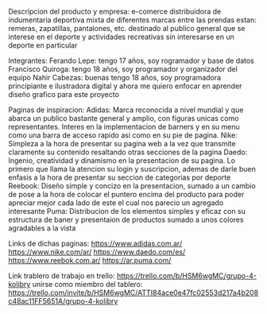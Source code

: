 Descripcion del producto y empresa:
e-comerce distribuidora de indumentaria deportiva mixta de diferentes marcas entre las prendas estan: remeras, zapatillas, pantalones, etc.
destinado al publico general que se interese en el deporte y actividades recreativas
sin interesarse en un deporte en particular 


Integrantes:
Ferando Lepe: tengo 17 años, soy rogramador y base de datos 
Francisco Quiroga: tengo 18 años, soy programador y organizador del equipo 
Nahir Cabezas: buenas tengo 18 años, soy programadora principiante e ilustradora digital y ahora me quiero enfocar en aprender diseño grafico para este proyecto

Paginas de inspiracion:
Adidas: Marca reconocida a nivel mundial y que abarca un publico bastante general y amplio, con figuras unicas como representantes. Interes en la implementacion de barners y en su menu como una barra de acceso rapido asi como en su pie de pagina.
Nike: Simpleza a la hora de presentar su pagina web a la vez que transmite claramente su contenido resaltando otras secciones de la pagina 
Daedo: Ingenio, creatividad y dinamismo en la presentacion de su pagina. Lo primero que llama la atencion su login y suscripcion, ademas de darle buen enfasis a la hora de presentar su seccion de categorias por deporte
Reebook: Diseño simple y concizo en la presentacion, sumado a un cambio de pose a la hora de colocar el puntero encima del producto para poder apreciar mejor cada lado de este el cual nos parecio un agregado interesante
Puma: Distribucion de los elementos simples y eficaz con su estructura de baner y presentaion de productos sumado a unos colores agradables a la vista


Links de dichas paginas:
https://www.adidas.com.ar/
https://www.nike.com/ar/
https://www.daedo.com/es/
https://www.reebok.com.ar/
https://ar.puma.com/


Link trablero de trabajo en trello:
https://trello.com/b/HSM6wgMC/grupo-4-kolibry
unirse como miembro del tablero:
https://trello.com/invite/b/HSM6wgMC/ATTI84ace0e47fc02553d217a4b208c48ac11FF5651A/grupo-4-kolibry
